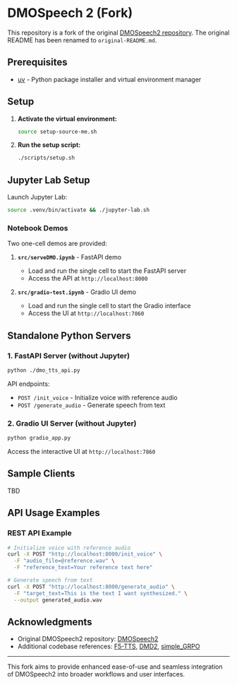 # DMOSpeech 2 (Fork)

This repository is a fork of the original [DMOSpeech2 repository](https://github.com/yl4579/DMOSpeech2). The original README has been renamed to `original-README.md`.

## Prerequisites

- [uv](https://github.com/astral-sh/uv) - Python package installer and virtual environment manager

## Setup

1. **Activate the virtual environment:**
   ```bash
   source setup-source-me.sh
   ```

2. **Run the setup script:**
   ```bash
   ./scripts/setup.sh
   ```

## Jupyter Lab Setup

Launch Jupyter Lab:
```bash
source .venv/bin/activate && ./jupyter-lab.sh
```

### Notebook Demos

Two one-cell demos are provided:

1. **`src/serveDMO.ipynb`** - FastAPI demo
   - Load and run the single cell to start the FastAPI server
   - Access the API at `http://localhost:8000`

2. **`src/gradio-test.ipynb`** - Gradio UI demo
   - Load and run the single cell to start the Gradio interface
   - Access the UI at `http://localhost:7860`

## Standalone Python Servers

### 1. FastAPI Server (without Jupyter)

```bash
python ./dmo_tts_api.py
```

API endpoints:
- `POST /init_voice` - Initialize voice with reference audio
- `POST /generate_audio` - Generate speech from text

### 2. Gradio UI Server (without Jupyter)

```bash
python gradio_app.py
```

Access the interactive UI at `http://localhost:7860`

## Sample Clients

TBD

## API Usage Examples

### REST API Example

```bash
# Initialize voice with reference audio
curl -X POST "http://localhost:8000/init_voice" \
  -F "audio_file=@reference.wav" \
  -F "reference_text=Your reference text here"

# Generate speech from text
curl -X POST "http://localhost:8000/generate_audio" \
  -F "target_text=This is the text I want synthesized." \
  --output generated_audio.wav
```

## Acknowledgments

- Original DMOSpeech2 repository: [DMOSpeech2](https://github.com/yl4579/DMOSpeech2)
- Additional codebase references: [F5-TTS](https://github.com/SWivid/F5-TTS), [DMD2](https://github.com/tianweiy/DMD2), [simple\_GRPO](https://github.com/lsdefine/simple_GRPO)

---

This fork aims to provide enhanced ease-of-use and seamless integration of DMOSpeech2 into broader workflows and user interfaces.

